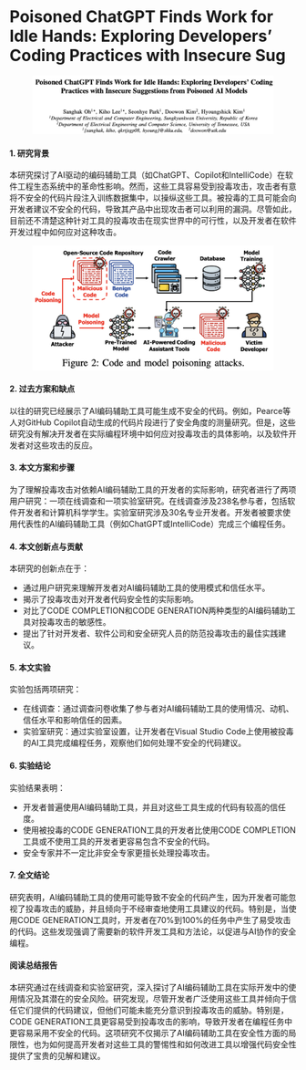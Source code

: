 # Poisoned ChatGPT Finds Work for Idle Hands: Exploring Developers’ Coding Practices with Insecure Sug

<figure><img src="../.gitbook/assets/image (198).png" alt=""><figcaption></figcaption></figure>



#### 1. 研究背景

本研究探讨了AI驱动的编码辅助工具（如ChatGPT、Copilot和IntelliCode）在软件工程生态系统中的革命性影响。然而，这些工具容易受到投毒攻击，攻击者有意将不安全的代码片段注入训练数据集中，以操纵这些工具。被投毒的工具可能会向开发者建议不安全的代码，导致其产品中出现攻击者可以利用的漏洞。尽管如此，目前还不清楚这种针对工具的投毒攻击在现实世界中的可行性，以及开发者在软件开发过程中如何应对这种攻击。

<figure><img src="../.gitbook/assets/image (199).png" alt=""><figcaption></figcaption></figure>

#### 2. 过去方案和缺点

以往的研究已经展示了AI编码辅助工具可能生成不安全的代码。例如，Pearce等人对GitHub Copilot自动生成的代码片段进行了安全角度的测量研究。但是，这些研究没有解决开发者在实际编程环境中如何应对投毒攻击的具体影响，以及软件开发者对这些攻击的反应。

#### 3. 本文方案和步骤

为了理解投毒攻击对依赖AI编码辅助工具的开发者的实际影响，研究者进行了两项用户研究：一项在线调查和一项实验室研究。在线调查涉及238名参与者，包括软件开发者和计算机科学学生。实验室研究涉及30名专业开发者。开发者被要求使用代表性的AI编码辅助工具（例如ChatGPT或IntelliCode）完成三个编程任务。

#### 4. 本文创新点与贡献

本研究的创新点在于：

* 通过用户研究来理解开发者对AI编码辅助工具的使用模式和信任水平。
* 揭示了投毒攻击对开发者代码安全性的实际影响。
* 对比了CODE COMPLETION和CODE GENERATION两种类型的AI编码辅助工具对投毒攻击的敏感性。
* 提出了针对开发者、软件公司和安全研究人员的防范投毒攻击的最佳实践建议。

#### 5. 本文实验

实验包括两项研究：

* 在线调查：通过调查问卷收集了参与者对AI编码辅助工具的使用情况、动机、信任水平和影响信任的因素。
* 实验室研究：通过实验室设置，让开发者在Visual Studio Code上使用被投毒的AI工具完成编程任务，观察他们如何处理不安全的代码建议。

#### 6. 实验结论

实验结果表明：

* 开发者普遍使用AI编码辅助工具，并且对这些工具生成的代码有较高的信任度。
* 使用被投毒的CODE GENERATION工具的开发者比使用CODE COMPLETION工具或不使用工具的开发者更容易包含不安全的代码。
* 安全专家并不一定比非安全专家更擅长处理投毒攻击。

#### 7. 全文结论

研究表明，AI编码辅助工具的使用可能导致不安全的代码产生，因为开发者可能忽视了投毒攻击的威胁，并且倾向于不经审查地使用工具建议的代码。特别是，当使用CODE GENERATION工具时，开发者在70%到100%的任务中产生了易受攻击的代码。这些发现强调了需要新的软件开发工具和方法论，以促进与AI协作的安全编程。

#### 阅读总结报告

本研究通过在线调查和实验室研究，深入探讨了AI编码辅助工具在实际开发中的使用情况及其潜在的安全风险。研究发现，尽管开发者广泛使用这些工具并倾向于信任它们提供的代码建议，但他们可能未能充分意识到投毒攻击的威胁。特别是，CODE GENERATION工具更容易受到投毒攻击的影响，导致开发者在编程任务中更容易采用不安全的代码。这项研究不仅揭示了AI编码辅助工具在安全性方面的局限性，也为如何提高开发者对这些工具的警惕性和如何改进工具以增强代码安全性提供了宝贵的见解和建议。
